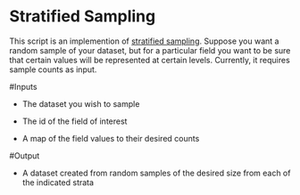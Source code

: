# Stratified Sampling

This script is an implemention of [stratified sampling](https://en.wikipedia.org/wiki/Stratified_sampling). Suppose you
want a random sample of your dataset, but for a particular field you
want to be sure that certain values will be represented at certain
levels. Currently, it requires sample counts as input.

#Inputs

-  The dataset you wish to sample

- The id of the field of interest

- A map of the field values to their desired counts

#Output

- A dataset created from random samples of the desired size from each
  of the indicated strata

